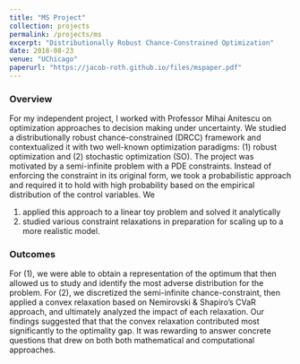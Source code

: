 ```yaml
---
title: "MS Project"
collection: projects
permalink: /projects/ms
excerpt: "Distributionally Robust Chance-Constrained Optimization"
date: 2018-08-23
venue: "UChicago"
paperurl: "https://jacob-roth.github.io/files/mspaper.pdf"
---
```

### Overview
For my independent project, I worked with Professor Mihai Anitescu on optimization approaches to decision making under uncertainty.
We studied a distributionally robust chance-constrained (DRCC) framework and contextualized it with two well-known optimization paradigms: (1) robust optimization and (2) stochastic optimization (SO).
The project was motivated by a semi-infinite problem with a PDE constraints.
Instead of enforcing the constraint in its original form, we took a probabilistic approach and required it to hold with high probability based on the empirical distribution of the control variables.
We
 1. applied this approach to a linear toy problem and solved it analytically
 2. studied various constraint relaxations in preparation for scaling up to a more realistic model.

### Outcomes
For (1), we were able to obtain a representation of the optimum that then allowed us to study and identify the most adverse distribution for the problem.
For (2), we discretized the semi-infinite chance-constraint, then applied a convex relaxation based on Nemirovski & Shapiro’s CVaR approach, and ultimately analyzed the impact of each relaxation.
Our findings suggested that that the convex relaxation contributed most significantly to the optimality gap. It was rewarding to answer concrete questions that drew on both both mathematical and computational approaches.
